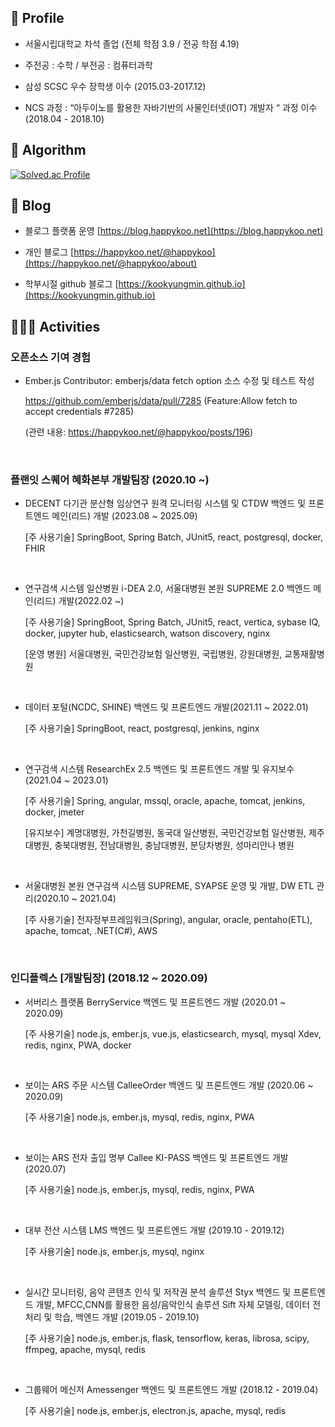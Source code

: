 ## 👤 Profile
- 서울시립대학교 차석 졸업 (전체 학점 3.9 / 전공 학점 4.19)

- 주전공 : 수학 / 부전공 : 컴퓨터과학

- 삼성 SCSC 우수 장학생 이수 (2015.03-2017.12)
  
- NCS 과정 : “아두이노를 활용한 자바기반의 사물인터넷(IOT) 개발자 “ 과정 이수 (2018.04 - 2018.10)

## 📙 Algorithm
[![Solved.ac Profile](http://mazassumnida.wtf/api/v2/generate_badge?boj=gguri4549)](https://solved.ac/gguri4549/)

## 📒 Blog
- 블로그 플랫폼 운영 [https://blog.happykoo.net](https://blog.happykoo.net)

- 개인 블로그 [https://happykoo.net/@happykoo](https://happykoo.net/@happykoo/about)

- 학부시절 github 블로그 [https://kookyungmin.github.io](https://kookyungmin.github.io)

## 🏃🏻‍♂️ Activities
### 오픈소스 기여 경험
- Ember.js Contributor: emberjs/data fetch option 소스 수정 및 테스트 작성 
  
    https://github.com/emberjs/data/pull/7285 (Feature:Allow fetch to accept credentials #7285)
  
    (관련 내용: https://happykoo.net/@happykoo/posts/196)

  <br>

### 플랜잇 스퀘어 혜화본부 개발팀장 (2020.10 ~)


- DECENT 다기관 분산형 임상연구 원격 모니터링 시스템 및 CTDW
백엔드 및 프론트엔드 메인(리드) 개발 (2023.08 ~ 2025.09)

    [주 사용기술] SpringBoot, Spring Batch, JUnit5, react, postgresql, docker, FHIR

<br>

- 연구검색 시스템 일산병원 i-DEA 2.0, 서울대병원 본원 SUPREME 2.0
백엔드 메인(리드) 개발(2022.02 ~)

    [주 사용기술] SpringBoot, Spring Batch, JUnit5, react, vertica, sybase IQ, docker, jupyter hub, elasticsearch, watson discovery, nginx

    [운영 병원] 서울대병원, 국민건강보험 일산병원, 국립병원, 강원대병원, 교통재활병원

<br>

- 데이터 포털(NCDC, SHINE) 백엔드 및 프론트엔드 개발(2021.11 ~ 2022.01)
  
    [주 사용기술] SpringBoot, react, postgresql, jenkins, nginx

<br>

- 연구검색 시스템 ResearchEx 2.5 백엔드 및 프론트엔드 개발 및 유지보수(2021.04 ~ 2023.01)
  
    [주 사용기술] Spring, angular, mssql, oracle, apache, tomcat, jenkins, docker, jmeter

    [유지보수] 계명대병원, 가천길병원, 동국대 일산병원, 국민건강보험 일산병원, 제주대병원, 충북대병원, 전남대병원, 충남대병원, 분당차병원, 성마리안나 병원

<br>

- 서울대병원 본원 연구검색 시스템 SUPREME, SYAPSE 운영 및 개발, DW ETL 관리(2020.10 ~ 2021.04)
  
    [주 사용기술] 전자정부프레임워크(Spring), angular, oracle, pentaho(ETL), apache, tomcat, .NET(C#), AWS

<br>

### 인디플렉스 [개발팀장] (2018.12 ~ 2020.09)

- 서버리스 플랫폼 BerryService 백엔드 및 프론트엔드 개발 (2020.01 ~ 2020.09)
  
    [주 사용기술] node.js, ember.js, vue.js, elasticsearch, mysql, mysql Xdev, redis, nginx, PWA, docker

<br>

- 보이는 ARS 주문 시스템 CalleeOrder 백엔드 및 프론트엔드 개발 (2020.06 ~ 2020.09)

    [주 사용기술] node.js, ember.js, mysql, redis, nginx, PWA

<br>

- 보이는 ARS 전자 출입 명부 Callee KI-PASS 백엔드 및 프론트엔드 개발 (2020.07)

  [주 사용기술] node.js, ember.js, mysql, redis, nginx, PWA

<br>

- 대부 전산 시스템 LMS 백엔드 및 프론트엔드 개발 (2019.10 - 2019.12)

  [주 사용기술] node.js, ember.js, mysql, nginx

<br>

- 실시간 모니터링, 음악 콘텐츠 인식 및 저작권 분석 솔루션 Styx 백엔드 및 프론트엔드 개발,
MFCC,CNN를 활용한 음성/음악인식 솔루션 Sift 자체 모델링, 데이터 전처리 및 학습, 백엔드 개발 (2019.05 - 2019.10)

    [주 사용기술] node.js, ember.js, flask, tensorflow, keras, librosa, scipy, ffmpeg, apache, mysql, redis

<br>

- 그룹웨어 메신저 Amessenger 백엔드 및 프론트엔드 개발 (2018.12 - 2019.04)
  
    [주 사용기술] node.js, ember.js, electron.js, apache, mysql, redis








